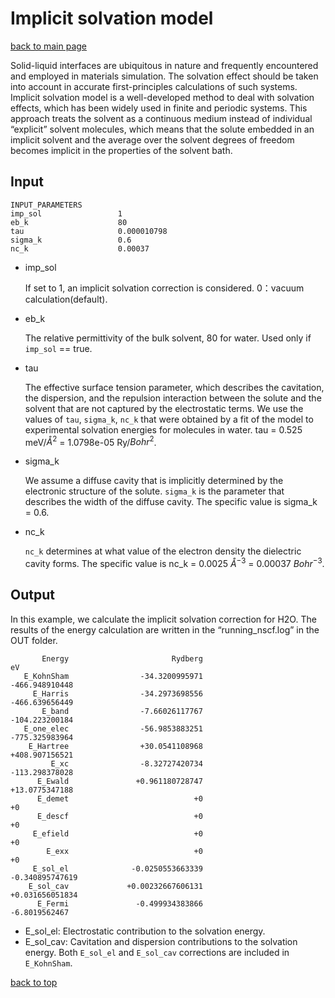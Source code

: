 # Implicit solvation model

[back to main page](../../README.md)

Solid-liquid interfaces are ubiquitous in nature and frequently encountered and employed in materials simulation. The solvation effect should be taken into account in accurate first-principles calculations of such systems.  
Implicit solvation model is a well-developed method to deal with solvation effects, which has been widely used in finite and periodic systems. This approach treats the solvent as a continuous medium instead of individual “explicit” solvent molecules, which means that the solute embedded in an implicit solvent and the average over the solvent degrees of freedom becomes implicit in the properties of the solvent bath.

## Input
```
INPUT_PARAMETERS
imp_sol                 1
eb_k                    80
tau                     0.000010798
sigma_k                 0.6
nc_k                    0.00037
```
- imp_sol  

    If set to 1, an implicit solvation correction is considered. 0：vacuum calculation(default).
- eb_k  
    
    The relative permittivity of the bulk solvent, 80 for water. Used only if `imp_sol` == true.
- tau 

    The effective surface tension parameter, which describes the cavitation, the dispersion, and the repulsion interaction between the solute and the solvent that are not captured by the electrostatic terms.
    We use the values of `tau`, `sigma_k`, `nc_k` that were obtained by a fit of the model to experimental solvation energies for molecules in water. tau = 0.525 meV/$Å^{2}$ = 1.0798e-05 Ry/$Bohr^{2}$.
- sigma_k 
    
    We assume a diffuse cavity that is implicitly determined by the electronic structure of the solute. 
    `sigma_k` is the parameter that describes the width of the diffuse cavity. The specific value is sigma_k = 0.6.
- nc_k
    
    `nc_k` determines at what value of the electron density the dielectric cavity forms. 
    The specific value is nc_k = 0.0025 $Å^{-3}$ = 0.00037 $Bohr^{-3}$.

## Output
In this example, we calculate the implicit solvation correction for H2O.
The results of the energy calculation are written in the “running_nscf.log” in the OUT folder.
```
       Energy                       Rydberg                            eV
   E_KohnSham                -34.3200995971                -466.948910448
     E_Harris                -34.2973698556                -466.639656449
       E_band                -7.66026117767                -104.223200184
   E_one_elec                -56.9853883251                -775.325983964
    E_Hartree                +30.0541108968                +408.907156521
         E_xc                -8.32727420734                -113.298378028
      E_Ewald               +0.961180728747                +13.0775347188
      E_demet                            +0                            +0
      E_descf                            +0                            +0
     E_efield                            +0                            +0
        E_exx                            +0                            +0
     E_sol_el              -0.0250553663339               -0.340895747619
    E_sol_cav             +0.00232667606131               +0.031656051834
      E_Fermi               -0.499934383866                 -6.8019562467

```
- E_sol_el: Electrostatic contribution to the solvation energy.
- E_sol_cav: Cavitation and dispersion contributions to the solvation energy.
Both `E_sol_el` and `E_sol_cav` corrections are included in `E_KohnSham`. 



[back to top](#implicit-solvation-model)